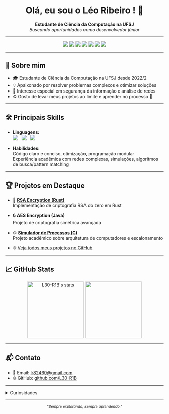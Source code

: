 <!-- Banner estilizado opcional: pode adicionar uma imagem aqui -->
<!-- <img src="YOUR_BANNER_URL_HERE" alt="Banner" width="100%"> -->

<h1 align="center">Olá, eu sou o Léo Ribeiro ! 👋</h1>
<p align="center">
  <b>Estudante de Ciência da Computação na UFSJ</b><br>
  <i>Buscando oportunidades como desenvolvedor júnior</i>
</p>

---

<div align="center">

<!-- Badges de skills -->
<img src="https://img.shields.io/badge/C-00599C?style=for-the-badge&logo=c&logoColor=white">
<img src="https://img.shields.io/badge/Rust-000000?style=for-the-badge&logo=rust&logoColor=white">
<img src="https://img.shields.io/badge/Java-007396?style=for-the-badge&logo=java&logoColor=white">
<img src="https://img.shields.io/badge/Linux-FCC624?style=for-the-badge&logo=linux&logoColor=black">
<img src="https://img.shields.io/badge/Algoritmos-ea4c89?style=for-the-badge">
<img src="https://img.shields.io/badge/Redes%20Complexas-1f8acb?style=for-the-badge">
<img src="https://img.shields.io/badge/Seguran%C3%A7a%20da%20Informa%C3%A7%C3%A3o-ef476f?style=for-the-badge">

</div>

---

## 🚀 Sobre mim

- 🎓 Estudante de Ciência da Computação na UFSJ desde 2022/2
- 💡 Apaixonado por resolver problemas complexos e otimizar soluções
- 🔐 Interesse especial em segurança da informação e análise de redes
- ⚙️ Gosto de levar meus projetos ao limite e aprender no processo 🚀

---

## 🛠️ Principais Skills

- **Linguagens:**  
  <img src="https://img.shields.io/badge/C-00599C?logo=c&logoColor=white"> &nbsp;
  <img src="https://img.shields.io/badge/Rust-000000?logo=rust&logoColor=white"> &nbsp;
  <img src="https://img.shields.io/badge/Java-007396?logo=java&logoColor=white">  

- **Habilidades:**  
  Código claro e conciso, otimização, programação modular  
  Experiência acadêmica com redes complexas, simulações, algoritmos de busca/pattern matching

---

## 🏆 Projetos em Destaque

- 🔐 [**RSA Encryption (Rust)**](https://github.com/L30-R1B/RSA)  
  Implementação de criptografia RSA do zero em Rust

- 🔒 **AES Encryption (Java)**  
  Projeto de criptografia simétrica avançada

- ⚙️ [**Simulador de Processos (C)**](https://github.com/L30-R1B/)  
  Projeto acadêmico sobre arquitetura de computadores e escalonamento

- 🌐 [Veja todos meus projetos no GitHub](https://github.com/L30-R1B?tab=repositories)

---

## 📈 GitHub Stats

<div align="center">
  <img height="180em" src="https://github-readme-stats.vercel.app/api?username=L30-R1B&show_icons=true&theme=radical" alt="L30-R1B's stats"/>
  <img height="180em" src="https://github-readme-stats.vercel.app/api/top-langs/?username=L30-R1B&layout=compact&theme=radical"/>
</div>

---

## 📬 Contato

- 📧 Email: [lr82460@gmail.com](mailto:lr82460@gmail.com)
- 🌐 GitHub: [github.com/L30-R1B](https://github.com/L30-R1B)

---

<details>
  <summary>Curiosidades</summary>
  <ul>
    <li>Já trabalhei com simulações de epidemias e geração de redes sociais artificiais</li>
    <li>Gosto de explorar novos desafios práticos e acadêmicos</li>
  </ul>
</details>

---

<div align="center">
  <sub>
    <i>“Sempre explorando, sempre aprendendo.”</i>
  </sub>
</div>
